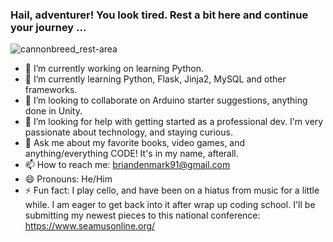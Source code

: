 ### Hail, adventurer! You look tired. Rest a bit here and continue your journey ...
![cannonbreed_rest-area](https://user-images.githubusercontent.com/89549557/186030419-d552c0bf-be38-4f18-98f4-48a94d41caae.gif)


- 🔭 I’m currently working on learning Python.
- 🌱 I’m currently learning Python, Flask, Jinja2, MySQL and other frameworks.
- 👯 I’m looking to collaborate on Arduino starter suggestions, anything done in Unity.
- 🤔 I’m looking for help with getting started as a professional dev. I'm very passionate about technology, and staying curious.
- 💬 Ask me about my favorite books, video games, and anything/everything CODE! It's in my name, afterall.
- 📫 How to reach me: briandenmark91@gmail.com
- 😄 Pronouns: He/Him
- ⚡ Fun fact: I play cello, and have been on a hiatus from music for a little while. I am eager to get back into it after wrap up coding school. I'll be submitting my newest pieces to this national conference: https://www.seamusonline.org/


